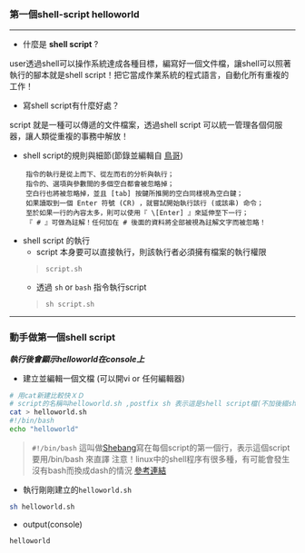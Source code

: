 ### 第一個shell-script **helloworld**

---
- 什麼是 **shell script** ?

user透過shell可以操作系統達成各種目標，編寫好一個文件檔，讓shell可以照著執行的腳本就是shell script！把它當成作業系統的程式語言，自動化所有重複的工作！

- 寫shell script有什麼好處？

script 就是一種可以傳遞的文件檔案，透過shell script 可以統一管理各個伺服器，讓人類從重複的事務中解放！

- shell script的規則與細節(節錄並編輯自 [鳥哥](http://linux.vbird.org/linux_basic/0340bashshell-scripts.php#script_1st))

```
    指令的執行是從上而下、從左而右的分析與執行；
    指令的、選項與參數間的多個空白都會被忽略掉；
    空白行也將被忽略掉，並且 [tab] 按鍵所推開的空白同樣視為空白鍵；
    如果讀取到一個 Enter 符號 (CR) ，就嘗試開始執行該行 (或該串) 命令；
    至於如果一行的內容太多，則可以使用『 \[Enter] 』來延伸至下一行；
    『 # 』可做為註解！任何加在 # 後面的資料將全部被視為註解文字而被忽略！
```

- shell script 的執行
	- script 本身要可以直接執行，則該執行者必須擁有檔案的執行權限
	> `script.sh`
	- 透過 `sh` or `bash` 指令執行script 
	> `sh script.sh`

---
### 動手做第一個shell script 

***執行後會顯示helloworld在console上***
- 建立並編輯一個文檔 (可以開vi or 任何編輯器)
```Bash
# 用cat新建比較快ＸＤ
# script的名稱叫helloworld.sh ,postfix sh 表示這是shell script檔(不加後綴sh也是可以執行的喔！)
cat > helloworld.sh
#!/bin/bash
echo "helloworld"
```
> `#!/bin/bash`  這叫做[Shebang](https://en.wikipedia.org/wiki/Shebang_%28Unix%29)寫在每個script的第一個行，表示這個script要用/bin/bash 來直譯
> 注意！linux中的shell程序有很多種，有可能會發生沒有bash而換成dash的情況 [參考連結](https://kknews.cc/zh-tw/other/96vkgol.html)

- 執行剛剛建立的`helloworld.sh`
```Bash
sh helloworld.sh
```

- output(console)
```Bash
helloworld
```



